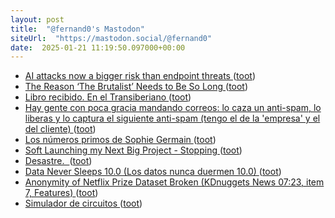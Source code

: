 ```yaml
---
layout: post
title:  "@fernand0's Mastodon"
siteUrl:  "https://mastodon.social/@fernand0"
date:  2025-01-21 11:19:50.097000+00:00
---
```

*  [AI attacks now a bigger risk than endpoint threats ](https://www.scworld.com/news/ai-attacks-now-a-bigger-risk-than-endpoint-threat) ([toot](https://mastodon.social/@fernand0/113866073052015723))
*  [The Reason ‘The Brutalist’ Needs to Be So Long ](https://www.theatlantic.com/culture/archive/2025/01/the-brutalist-review/681273/?taid=6781a2edd0833a00016d777) ([toot](https://mastodon.social/@fernand0/113865944754258489))
*  [Libro recibido. En el Transiberiano ](https://fotografiasenmovimiento.wordpress.com/2025/01/21/libro-recibido-en-el-transiberiano) ([toot](https://mastodon.social/@fernand0/113865923948761185))
*  [Hay gente con poca gracia mandando correos: lo caza un anti-spam, lo liberas y lo captura el siguiente anti-spam (tengo el de la &#39;empresa&#39; y el del cliente) ](https://mastodon.social/@fernand0/113865467019979187) ([toot](https://mastodon.social/@fernand0/113865467019979187))
*  [Los números primos de Sophie Germain ](https://blog.agirregabiria.net/2025/01/los-numeros-primos-de-sophie-germain.htm) ([toot](https://mastodon.social/@fernand0/113864646222174625))
*  [Soft Launching my Next Big Project - Stopping ](https://shkspr.mobi/blog/2024/12/soft-launching-my-next-big-project-stopping) ([toot](https://mastodon.social/@fernand0/113863930616989738))
*  [Desastre.  ](https://avecesunafoto.wordpress.com/2025/01/20/desastre) ([toot](https://mastodon.social/@fernand0/113862140764869155))
*  [Data Never Sleeps 10.0 (Los datos nunca duermen 10.0) ](https://www.domo.com/es/data-never-sleep) ([toot](https://mastodon.social/@fernand0/113862052974259924))
*  [Anonymity of Netflix Prize Dataset Broken (KDnuggets News 07:23, item 7, Features) ](https://www.kdnuggets.com/news/2007/n23/7i.htm) ([toot](https://mastodon.social/@fernand0/113861888738255816))
*  [Simulador de circuitos ](https://www.flickr.com/photos/fernand0/54270314450) ([toot](https://mastodon.social/@fernand0/113861881504488090))
